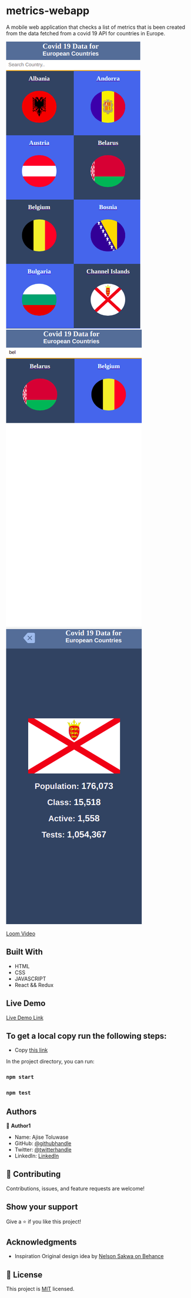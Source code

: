 # metrics-webapp

A mobile web application that checks a list of metrics that is been created from the data fetched from a covid 19 API for countries in Europe.

![screenshot](/img/1.png)
![screenshot](/img/2.png)
![screenshot](/img/detailpage.png)


[Loom Video](https://www.loom.com/share/7f8e5f6ddad94736b58268f2b2afc709)

## Built With

- HTML
- CSS
- JAVASCRIPT
- React && Redux
## Live Demo
[Live Demo Link](https://dreamy-booth-15f786.netlify.app/)


## To get a local copy run the following steps:
- Copy [this link](https://github.com/Whoistolu/metrics-webapp)

In the project directory, you can run:
### `npm start`

### `npm test`

## Authors

👤 **Author1**

- Name: Ajise Toluwase
- GitHub: [@githubhandle](https://github.com/Whoistolu)
- Twitter: [@twitterhandle](https://twitter.com/Littletolu)
- LinkedIn: [LinkedIn](https://www.linkedin.com/in/toluwase-ajise/)

## 🤝 Contributing

Contributions, issues, and feature requests are welcome!

## Show your support

Give a ⭐️ if you like this project!

## Acknowledgments

- Inspiration
  Original design idea by [ Nelson Sakwa on Behance](https://www.behance.net/gallery/31579789/Ballhead-App-%28Free-PSDs%29)

## 📝 License

This project is [MIT](./MIT.md) licensed.

